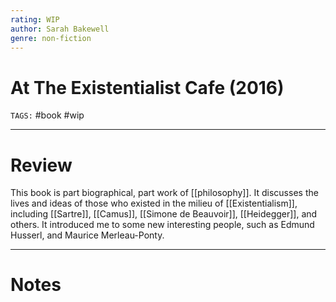 ```yaml
---
rating: WIP
author: Sarah Bakewell
genre: non-fiction
---
```

# At The Existentialist Cafe (2016)
`TAGS:` #book #wip 

---
# Review
This book is part biographical, part work of [[philosophy]]. It discusses the lives and ideas of those who existed in the milieu of [[Existentialism]], including [[Sartre]], [[Camus]], [[Simone de Beauvoir]], [[Heidegger]], and others. It introduced me to some new interesting people, such as Edmund Husserl, and Maurice Merleau-Ponty. 

---
# Notes
